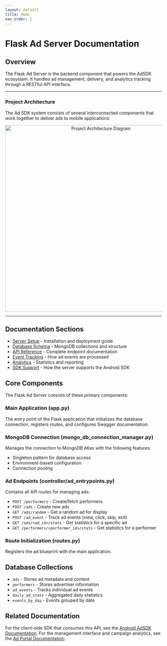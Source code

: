 ```yaml
---
layout: default
title: Home
nav_order: 1
---
```

# Flask Ad Server Documentation

## Overview

The Flask Ad Server is the backend component that powers the AdSDK ecosystem. It handles ad management, delivery, and analytics tracking through a RESTful API interface.


---

### Project Architecture

The Ad SDK system consists of several interconnected components that work together to deliver ads to mobile applications:


<div align="center">
<img src="https://raw.githubusercontent.com/NimiB2/video-ad-sdk-android/main/docs/assets/architecture-diagram.jpg"
       alt="Project Architecture Diagram" width="600"/>
</div>

---


## Documentation Sections

- [Server Setup](server-setup.md) - Installation and deployment guide
- [Database Schema](database-schema.md) - MongoDB collections and structure
- [API Reference](api-reference.md) - Complete endpoint documentation
- [Event Tracking](event-tracking.md) - How ad events are processed
- [Analytics](analytics.md) - Statistics and reporting
- [SDK Support](sdk-support.md) - How the server supports the Android SDK

## Core Components

The Flask Ad Server consists of these primary components:

### Main Application (app.py)
The entry point of the Flask application that initializes the database connection, registers routes, and configures Swagger documentation.

### MongoDB Connection (mongo_db_connection_manager.py)
Manages the connection to MongoDB Atlas with the following features:
- Singleton pattern for database access
- Environment-based configuration
- Connection pooling

### Ad Endpoints (controller/ad_entrypoints.py)
Contains all API routes for managing ads:
- `POST /performers` - Create/fetch performers
- `POST /ads` - Create new ads
- `GET /ads/random` - Get a random ad for display
- `POST /ad_event` - Track ad events (view, click, skip, exit)
- `GET /ads/<ad_id>/stats` - Get statistics for a specific ad
- `GET /performers/<performer_id>/stats` - Get statistics for a performer

### Route Initialization (routes.py)
Registers the ad blueprint with the main application.

## Database Collections

- `ads` - Stores ad metadata and content
- `performers` - Stores advertiser information
- `ad_events` - Tracks individual ad events
- `daily_ad_stats` - Aggregated daily statistics
- `events_by_day` - Events grouped by date

## Related Documentation

For the client-side SDK that consumes this API, see the [Android AdSDK Documentation](https://nimib2.github.io/video-ad-sdk-android/).
For the management interface and campaign analytics, see the [Ad Portal Documentation](https://nimib2.github.io/video-ad-portal/).
